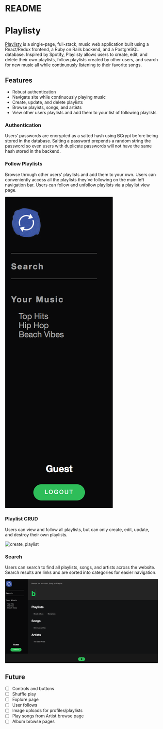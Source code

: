 # README

# Playlisty

[Playlisty](https://playlisty.herokuapp.com/) is a single-page, full-stack, music web application built using a React/Redux frontend, a Ruby on Rails backend, and a PostgreSQL database. Inspired by Spotify, Playlisty allows users to create, edit, and delete their own playlists, follow playlists created by other users, and search for new music all while continuously listening to their favorite songs.

## Features

- Robust authentication
- Navigate site while continuously playing music
- Create, update, and delete playlists
- Browse playists, songs, and artists
- View other users playlists and add them to your list of following playlists

### Authentication

Users' passwords are encrypted as a salted hash using BCrypt before being stored in the database. Salting a password prepends a random string the password so even users with duplicate passwords will not have the same hash stored in the backend.


### Follow Playlists

Browse through other users' playlists and add them to your own. Users can conveniently access all the playlists they've following on the main left navigation bar. Users can follow and unfollow playlists via a playlist view page.


![followed_playlist_links](./docs/images/followed_playlist_links.png)


### Playlist CRUD

Users can view and follow all playlists, but can only create, edit, update, and destroy their own playlists.

![create_playlist](./docs/images/create_playlist.png)


### Search

Users can search to find all playlists, songs, and artists across the website. Search results are links and are sorted into categories for easier navigation.

![search](./docs/images/search.png)


## Future

* [ ] Controls and buttons
* [ ] Shuffle play
* [ ] Explore page
* [ ] User follows
* [ ] Image uploads for profiles/playlists
* [ ] Play songs from Artist browse page
* [ ] Album browse pages
